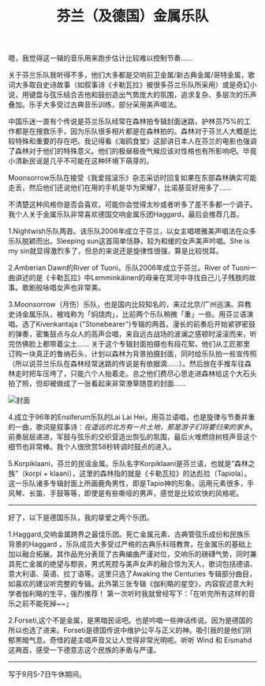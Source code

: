 ﻿---
layout: post
title:  "芬兰（及德国）金属乐队"
categories: blog
description: 芬兰及德国的金属乐队
image: ballon.jpg
---

嗯，我觉得这一辑的音乐用来跑步估计比较难以控制节奏……

关于芬兰乐队我听得不多，他们大多都是交响前卫金属/新古典金属/哥特金属，歌词大多取自史诗故事（如叙事诗《卡勒瓦拉》被很多芬兰乐队所采用）或是奇幻小说，用键盘与弦乐结合吉他和鼓创造出气势庞大的氛围，追求复杂、多层次的乐声叠加。乐手大多受过古典音乐训练，部分采用美声唱法。        

中国乐迷一直有个传说是芬兰乐队经常在森林拍专辑封面迷路，护林员75%的工作都是在搜救乐手，因为乐队很多相片都是在森林拍的。森林对于芬兰人大概是比较特殊和重要的存在吧。我记得看《海鸥食堂》这部讲日本人在芬兰的电影也强调了森林对于他们的特殊意义。他们的极昼极夜气候应该对性格也有所影响吧。毕竟小清新民谣是几乎不可能在这种环境下萌芽的。   

Moonsorrow乐队在接受《我爱摇滚乐》杂志采访时回复如果在东部森林确实可能走丢，然后他们还说他们在用的手机是华为荣耀7，比诺基亚好用多了……

不清楚这种风格你是否会喜欢，可能你会觉得太吵或者听多了差不多都一个调子。我个人关于金属乐队非常喜欢德国交响金属乐团Haggard，最后会推荐几首。

1.Nightwish乐队两首。该乐队2006年成立于芬兰，以女主唱塔雅美声唱法在众多乐队脱颖而出。Sleeping sun这首简单恬静，较为和缓的女声美声吟唱。She is my sin就显得激烈多了，但总的来说还是旋律性很强，算是比较悦耳。

2.Amberian Dawn的River of Tuoni。乐队2006年成立于芬兰。River of Tuoni一曲讲述的是《卡勒瓦拉》中Lemminkäinen的母亲在冥河中寻找自己儿子残肢的故事。歌剧般咏唱女声也非常美。

3.Moonsorrow（月伤）乐队，也是国内比较知名的，来过北京/广州巡演。异教史诗金属乐队，被戏称为「焖烧肉」，比前两个乐队稍微「重」一些。用芬兰语演唱。选了Kivenkantaja ("Stonebearer")专辑的两首。漫长的前奏后开始紧锣密鼓的弹奏，密集鼓点与众人的高声合唱，来自远古战场的波澜之感顿时滚滚而来，听完仿佛脸上都带着尘土……
关于这个专辑封面拍摄也有段花絮，他们从工匠那里订购一块真正的鲁纳石头，计划以森林为背景拍摄封面，同时给乐队拍一些宣传照（所以说芬兰乐队在森林经常迷路的传说是有依据滴……）。然后放在手推车往森林走时把车压垮了，只能六个人抬着走。总之他们费尽心思走进森林给这个大石头拍了照，但却被做成了一张看起来非常潦草随意的封面……


![封面](http://7xtcjb.com2.z0.glb.clouddn.com/s4717330.jpg)


4.成立于96年的Ensiferum乐队的Lai Lai Hei，用芬兰语唱，也是旋律与节奏并重的一曲，歌词是叙事诗：*在遥远的北方有一片土地，那是游子们将要归来的家乡*。前奏层层递进，军鼓与弦乐的交织营造出恢弘的氛围，最后火堆燃烧树枝声音这个细节也非常棒。我个人很欣赏58秒转调时鼓点的进入。

5.Korpiklaani，芬兰的民谣金属。乐队名字Korpiklaani是芬兰语，也就是“森林之族”（korpi + klaani），这里的森林指的就是《卡勒瓦拉》的达彪拉（Tapiola）。这一乐队诸多专辑封面上所画鹿角男性，即是Tapio神的形象。运用元素很多，手风琴、长笛、手鼓等等，即使是有些嘶哑的男声，感觉是比较欢快的风格呢。

---

好了，以下是德国乐队，我的挚爱之两个乐团。

1.Haggard,交响金属跨界之最佳乐团。死亡金属元素、古典管弦乐成份和民族乐背景的Haggard ，乐队成员大多受过严格的古典乐科班教育，在金属乐的基础上加以融合拓展。其作品充分表现了古典编曲严谨对位，交响乐的磅礴气势，同时兼具死亡金属的绝望与颓丧，男式死腔与美声女声的融合惊为天人，歌词包括德语、意大利语、英语、拉丁语等。这里只选了Awaking the Centuries 专辑部分曲目，如喜欢的建议听完整的专辑。此外第三张专辑《伽利略的星空》，内容叙述意大利学者伽利略的生平，强烈推荐！
第一次听时我就曾经写下：「在听完所有这样的音乐之前不能死掉~~」

2.Forseti,这个不是金属，是黑暗民谣吧。也是吟唱一些神话传说。因为是德国的所以也选了进来。Forseti是德国传说中维护公平与正义的神。吸引我的是他们阴郁黑暗气息。奇怪的是主唱声音又让人觉得非常光明呢。听听 Wind 和 Eismahd 这两首，感受一下德意志这个民族的矛盾与严谨。


---

写于9月5-7日午休期间。




